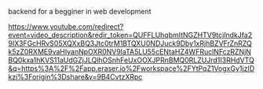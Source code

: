 backend for a begginer in web development 


https://www.youtube.com/redirect?event=video_description&redir_token=QUFFLUhqbmItNGZHTV9tcjlndkJfa29IX3FGcHRvS05XQXxBQ3Jtc0trM1BTQXU0NDJuck9Dby1xRjhBZVFrZnRZQk5zZ0RXME9vaHIyanNpOXR0NV9laTA5LU55cENtaHZ4WFRuclNFczRZNjNBQ0kxa1hKVS11aUdGZjJLQlhOSnhFeUxOOXJPRnBMQ0RLZUJrd1I3RHdVTQ&q=https%3A%2F%2Fapp.eraser.io%2Fworkspace%2FYtPqZ1VogxGy1jzIDkzj%3Forigin%3Dshare&v=9B4CvtzXRpc